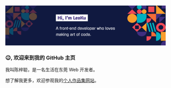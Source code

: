 ![Hi, I’m LeoKu.A front-end developer who loves marking art of code.](./banner.png)

### 😉, 欢迎来到我的 GitHub 主页

我叫陈梓聪，是一名生活在东莞 Web 开发者。

想了解我更多，欢迎参观我的[个人作品集网站](https://leoku.top)。
